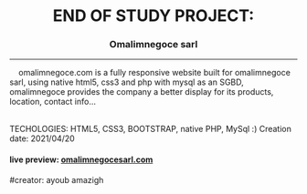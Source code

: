 <center><h1>END OF STUDY PROJECT:</h1><h3>Omalimnegoce sarl</h3></center>
<hr />

<div>&nbsp;&nbsp;&nbsp;&nbsp;omalimnegoce.com is a fully responsive website built for omalimnegoce sarl, using native html5, css3 and php with mysql as an SGBD, omalimnegoce provides the company a better display for its products, location, contact info...</div>
<br>


 TECHOLOGIES: HTML5, CSS3, BOOTSTRAP, native PHP, MySql :)
 Creation date: 2021/04/20
 
<div><h4>live preview: <a href='https://omalim.000webhostapp.com/' >omalimnegocesarl.com</a></div>

#creator: ayoub amazigh
<br>
